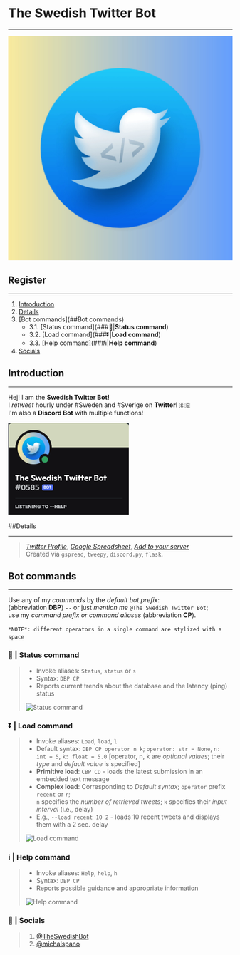 # **The Swedish Twitter Bot**
***
![Icon](Assets/swedish_twitter_bot_final.jpeg) <br>

## Register
***
1. [Introduction](##Introduction)
2. [Details](##Details)
3. [Bot commands](##Bot commands)
   - 3.1. [Status command](###📶|**Status command**)
   - 3.2. [Load command](###⏬|**Load command**)
   - 3.3. [Help command](###ℹ️|**Help command**)
4. [Socials](###📩|Socials)

## Introduction
***
Hej! I am the **Swedish Twitter Bot!** <br>
I *retweet* hourly under #Sweden and #Sverige on **Twitter**! 🇸🇪 <br>
I'm also a **Discord Bot** with multiple functions!

![Discord bot](Assets/bot_status.png)

##Details
***
> [*Twitter Profile*](https://twitter.com/TheSwedishBot), [*Google Spreadsheet*](https://docs.google.com/spreadsheets/d/1Y8az4H5XGhBtKizaz6atYyhMCUeVif2c7-hUXNEtlhw/edit?usp=sharing), [*Add to your server*](https://discord.com/api/oauth2/authorize?client_id=860479686156353556&permissions=2148005952&scope=bot) <br>
> Created via `gspread`, `tweepy`, `discord.py`, `flask`.

## Bot commands
***
Use any of my *commands* by the *default bot prefix*: <br>
(abbreviation **DBP**) `--` or just *mention me* `@The Swedish Twitter Bot`; <br>
use my *command prefix or command aliases* (abbreviation **CP**).

```*NOTE*: different operators in a single command are stylized with a space```

### 📶 | **Status command**
> - Invoke aliases: `Status`, `status` or `s` <br>
> - Syntax: `DBP CP` <br>
> - Reports current trends about the database and the latency (ping) status
> 
> ![Status command](Assets/status_command_screenshot.png)

### ⏬ | **Load command**
> - Invoke aliases: `Load`, `load`, `l` <br>
> - Default syntax: `DBP CP operator n k`; `operator: str = None`, `n: int = 5`, `k: float = 5.0` [operator, n, k are *optional values*; their *type* and *default value* is specified] <br>
> - **Primitive load**: `CBP CD` - loads the latest submission in an embedded text message <br>
> - **Complex load**: Corresponding to *Default syntax*; `operator` prefix `recent` or `r`; <br>
> `n` specifies the *number of retrieved tweets*; `k` specifies their *input interval* (i.e., delay) <br>
> - E.g., `--load recent 10 2` - loads 10 recent tweets and displays them with a 2 sec. delay
> 
> ![Load command](Assets/load_command_screenshot.png)

### ℹ️ | **Help command**
> - Invoke aliases: `Help`, `help`, `h` <br>
> - Syntax: `DBP CP` <br>
> - Reports possible guidance and appropriate information
> 
> ![Help command](Assets/help_command_screenshot.png) 

### 📩 | Socials
> 1. [@TheSwedishBot](https://twitter.com/TheSwedishBot) <br>
> 2. [@michalspano](https://github.com/michalspano)
